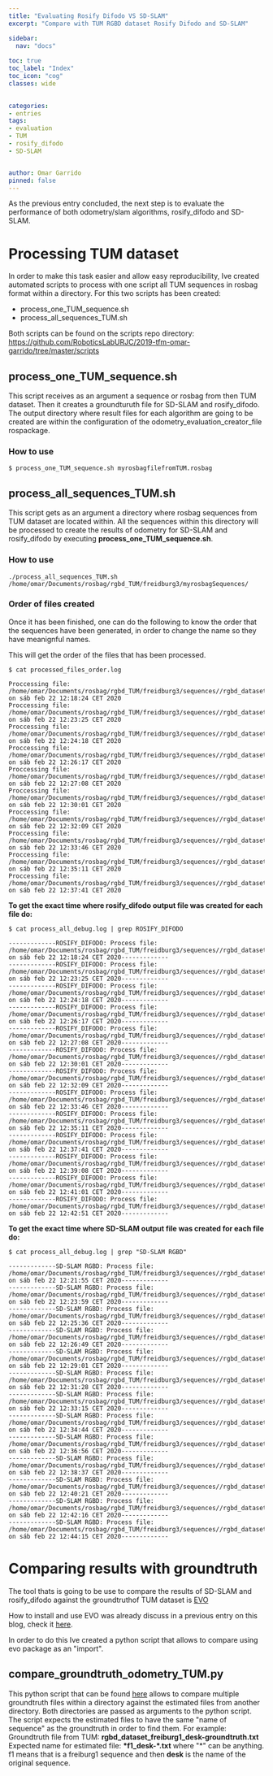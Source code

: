 ```yaml
---
title: "Evaluating Rosify Difodo VS SD-SLAM"
excerpt: "Compare with TUM RGBD dataset Rosify Difodo and SD-SLAM"

sidebar:
  nav: "docs"
  
toc: true
toc_label: "Index"
toc_icon: "cog"
classes: wide
  

categories:
- entries
tags:
- evaluation
- TUM
- rosify_difodo
- SD-SLAM


author: Omar Garrido
pinned: false
---
```


As the previous entry concluded, the next step is to evaluate the performance of both odometry/slam algorithms, rosify_difodo and SD-SLAM.

# Processing TUM dataset

In order to make this task easier and allow easy reproducibility, Ive created automated scripts to process with one script all TUM sequences in rosbag format within a directory. For this two scripts has been created:
- process_one_TUM_sequence.sh
- process_all_sequences_TUM.sh

Both scripts can be found on the scripts repo directory: https://github.com/RoboticsLabURJC/2019-tfm-omar-garrido/tree/master/scripts

## process_one_TUM_sequence.sh
This script receives as an argument a sequence or rosbag from then TUM dataset. Then it creates a groundturuth file for SD-SLAM and rosify_difodo. The output directory where result files for each algorithm are going to be created are within the configuration of the odometry_evaluation_creator_file rospackage.

### How to use
```
$ process_one_TUM_sequence.sh myrosbagfilefromTUM.rosbag
```


## process_all_sequences_TUM.sh

This script gets as an argument a directory where rosbag sequences from TUM dataset are located within. All the sequences within this directory will be processed to create the results of odometry for SD-SLAM and rosify_difodo by executing **process_one_TUM_sequence.sh**.


### How to use
```
./process_all_sequences_TUM.sh /home/omar/Documents/rosbag/rgbd_TUM/freidburg3/myrosbagSequences/
```

### Order of files created

Once it has been finished, one can do the following to know the order that the sequences have been generated, in order to change the name so they have meanignful names.

This will get the order of the files that has been processed.
```
$ cat processed_files_order.log

Proccessing file: /home/omar/Documents/rosbag/rgbd_TUM/freidburg3/sequences//rgbd_dataset_freiburg3_long_office_household.bag on sáb feb 22 12:18:24 CET 2020
Proccessing file: /home/omar/Documents/rosbag/rgbd_TUM/freidburg3/sequences//rgbd_dataset_freiburg3_nostructure_notexture_far.bag on sáb feb 22 12:23:25 CET 2020
Proccessing file: /home/omar/Documents/rosbag/rgbd_TUM/freidburg3/sequences//rgbd_dataset_freiburg3_nostructure_notexture_near_withloop.bag on sáb feb 22 12:24:18 CET 2020
Proccessing file: /home/omar/Documents/rosbag/rgbd_TUM/freidburg3/sequences//rgbd_dataset_freiburg3_nostructure_texture_far.bag on sáb feb 22 12:26:17 CET 2020
Proccessing file: /home/omar/Documents/rosbag/rgbd_TUM/freidburg3/sequences//rgbd_dataset_freiburg3_nostructure_texture_near_withloop.bag on sáb feb 22 12:27:08 CET 2020
Proccessing file: /home/omar/Documents/rosbag/rgbd_TUM/freidburg3/sequences//rgbd_dataset_freiburg3_sitting_halfsphere.bag on sáb feb 22 12:30:01 CET 2020
Proccessing file: /home/omar/Documents/rosbag/rgbd_TUM/freidburg3/sequences//rgbd_dataset_freiburg3_sitting_rpy.bag on sáb feb 22 12:32:09 CET 2020
Proccessing file: /home/omar/Documents/rosbag/rgbd_TUM/freidburg3/sequences//rgbd_dataset_freiburg3_sitting_static.bag on sáb feb 22 12:33:46 CET 2020
Proccessing file: /home/omar/Documents/rosbag/rgbd_TUM/freidburg3/sequences//rgbd_dataset_freiburg3_sitting_xyz.bag on sáb feb 22 12:35:11 CET 2020
Proccessing file: /home/omar/Documents/rosbag/rgbd_TUM/freidburg3/sequences//rgbd_dataset_freiburg3_structure_notexture_far.bag on sáb feb 22 12:37:41 CET 2020
```

**To get the exact time where rosify_difodo output file was created for each file do:**
```
$ cat process_all_debug.log | grep ROSIFY_DIFODO

-------------ROSIFY_DIFODO: Process file: /home/omar/Documents/rosbag/rgbd_TUM/freidburg3/sequences//rgbd_dataset_freiburg3_long_office_household.bag on sáb feb 22 12:18:24 CET 2020-------------
-------------ROSIFY_DIFODO: Process file: /home/omar/Documents/rosbag/rgbd_TUM/freidburg3/sequences//rgbd_dataset_freiburg3_nostructure_notexture_far.bag on sáb feb 22 12:23:25 CET 2020-------------
-------------ROSIFY_DIFODO: Process file: /home/omar/Documents/rosbag/rgbd_TUM/freidburg3/sequences//rgbd_dataset_freiburg3_nostructure_notexture_near_withloop.bag on sáb feb 22 12:24:18 CET 2020-------------
-------------ROSIFY_DIFODO: Process file: /home/omar/Documents/rosbag/rgbd_TUM/freidburg3/sequences//rgbd_dataset_freiburg3_nostructure_texture_far.bag on sáb feb 22 12:26:17 CET 2020-------------
-------------ROSIFY_DIFODO: Process file: /home/omar/Documents/rosbag/rgbd_TUM/freidburg3/sequences//rgbd_dataset_freiburg3_nostructure_texture_near_withloop.bag on sáb feb 22 12:27:08 CET 2020-------------
-------------ROSIFY_DIFODO: Process file: /home/omar/Documents/rosbag/rgbd_TUM/freidburg3/sequences//rgbd_dataset_freiburg3_sitting_halfsphere.bag on sáb feb 22 12:30:01 CET 2020-------------
-------------ROSIFY_DIFODO: Process file: /home/omar/Documents/rosbag/rgbd_TUM/freidburg3/sequences//rgbd_dataset_freiburg3_sitting_rpy.bag on sáb feb 22 12:32:09 CET 2020-------------
-------------ROSIFY_DIFODO: Process file: /home/omar/Documents/rosbag/rgbd_TUM/freidburg3/sequences//rgbd_dataset_freiburg3_sitting_static.bag on sáb feb 22 12:33:46 CET 2020-------------
-------------ROSIFY_DIFODO: Process file: /home/omar/Documents/rosbag/rgbd_TUM/freidburg3/sequences//rgbd_dataset_freiburg3_sitting_xyz.bag on sáb feb 22 12:35:11 CET 2020-------------
-------------ROSIFY_DIFODO: Process file: /home/omar/Documents/rosbag/rgbd_TUM/freidburg3/sequences//rgbd_dataset_freiburg3_structure_notexture_far.bag on sáb feb 22 12:37:41 CET 2020-------------
-------------ROSIFY_DIFODO: Process file: /home/omar/Documents/rosbag/rgbd_TUM/freidburg3/sequences//rgbd_dataset_freiburg3_structure_notexture_near.bag on sáb feb 22 12:39:08 CET 2020-------------
-------------ROSIFY_DIFODO: Process file: /home/omar/Documents/rosbag/rgbd_TUM/freidburg3/sequences//rgbd_dataset_freiburg3_structure_texture_far.bag on sáb feb 22 12:41:01 CET 2020-------------
-------------ROSIFY_DIFODO: Process file: /home/omar/Documents/rosbag/rgbd_TUM/freidburg3/sequences//rgbd_dataset_freiburg3_structure_texture_near.bag on sáb feb 22 12:42:51 CET 2020-------------

```
**To get the exact time where SD-SLAM output file was created for each file do:**
```
$ cat process_all_debug.log | grep "SD-SLAM RGBD"

-------------SD-SLAM RGBD: Process file: /home/omar/Documents/rosbag/rgbd_TUM/freidburg3/sequences//rgbd_dataset_freiburg3_long_office_household.bag on sáb feb 22 12:21:55 CET 2020-------------
-------------SD-SLAM RGBD: Process file: /home/omar/Documents/rosbag/rgbd_TUM/freidburg3/sequences//rgbd_dataset_freiburg3_nostructure_notexture_far.bag on sáb feb 22 12:23:59 CET 2020-------------
-------------SD-SLAM RGBD: Process file: /home/omar/Documents/rosbag/rgbd_TUM/freidburg3/sequences//rgbd_dataset_freiburg3_nostructure_notexture_near_withloop.bag on sáb feb 22 12:25:36 CET 2020-------------
-------------SD-SLAM RGBD: Process file: /home/omar/Documents/rosbag/rgbd_TUM/freidburg3/sequences//rgbd_dataset_freiburg3_nostructure_texture_far.bag on sáb feb 22 12:26:49 CET 2020-------------
-------------SD-SLAM RGBD: Process file: /home/omar/Documents/rosbag/rgbd_TUM/freidburg3/sequences//rgbd_dataset_freiburg3_nostructure_texture_near_withloop.bag on sáb feb 22 12:29:01 CET 2020-------------
-------------SD-SLAM RGBD: Process file: /home/omar/Documents/rosbag/rgbd_TUM/freidburg3/sequences//rgbd_dataset_freiburg3_sitting_halfsphere.bag on sáb feb 22 12:31:28 CET 2020-------------
-------------SD-SLAM RGBD: Process file: /home/omar/Documents/rosbag/rgbd_TUM/freidburg3/sequences//rgbd_dataset_freiburg3_sitting_rpy.bag on sáb feb 22 12:33:15 CET 2020-------------
-------------SD-SLAM RGBD: Process file: /home/omar/Documents/rosbag/rgbd_TUM/freidburg3/sequences//rgbd_dataset_freiburg3_sitting_static.bag on sáb feb 22 12:34:44 CET 2020-------------
-------------SD-SLAM RGBD: Process file: /home/omar/Documents/rosbag/rgbd_TUM/freidburg3/sequences//rgbd_dataset_freiburg3_sitting_xyz.bag on sáb feb 22 12:36:56 CET 2020-------------
-------------SD-SLAM RGBD: Process file: /home/omar/Documents/rosbag/rgbd_TUM/freidburg3/sequences//rgbd_dataset_freiburg3_structure_notexture_far.bag on sáb feb 22 12:38:37 CET 2020-------------
-------------SD-SLAM RGBD: Process file: /home/omar/Documents/rosbag/rgbd_TUM/freidburg3/sequences//rgbd_dataset_freiburg3_structure_notexture_near.bag on sáb feb 22 12:40:21 CET 2020-------------
-------------SD-SLAM RGBD: Process file: /home/omar/Documents/rosbag/rgbd_TUM/freidburg3/sequences//rgbd_dataset_freiburg3_structure_texture_far.bag on sáb feb 22 12:42:16 CET 2020-------------
-------------SD-SLAM RGBD: Process file: /home/omar/Documents/rosbag/rgbd_TUM/freidburg3/sequences//rgbd_dataset_freiburg3_structure_texture_near.bag on sáb feb 22 12:44:15 CET 2020-------------
```

# Comparing results with groundtruth

The tool thats is going to be use to compare the results of SD-SLAM and rosify_difodo against the groundtruthof TUM dataset is [EVO](https://github.com/MichaelGrupp/evo)

How to install and use EVO was already discuss in a previous entry on this blog, check it [here](https://roboticslaburjc.github.io/2019-tfm-omar-garrido/entries/entry13/#evo-evaluation-tool).

In order to do this Ive created a python script that allows to compare using evo package as an "import".

## compare_groundtruth_odometry_TUM.py
This python script that can be found [here](https://github.com/RoboticsLabURJC/2019-tfm-omar-garrido/blob/master/scripts/compare_groundtruth_odometry_TUM.py) allows to compare multiple groundtruth files within a directory against the estimated files from another directory.
Both directories are passed as arguments to the python script.
The script expects the estimated files to have the same "name of sequence" as the groundtruth in order to find them. For example:
Groundtruth file from TUM: **rgbd_dataset_freiburg1_desk-groundtruth.txt**
Expected name for estimated file: **\*f1_desk-\*.txt** where "\*" can be anything. f1 means that is a freiburg1 sequence and then **desk** is the name of the original sequence.